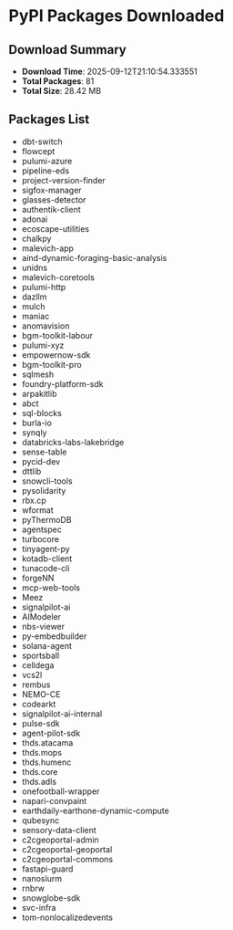 # PyPI Packages Downloaded

## Download Summary
- **Download Time**: 2025-09-12T21:10:54.333551
- **Total Packages**: 81
- **Total Size**: 28.42 MB

## Packages List
- dbt-switch
- flowcept
- pulumi-azure
- pipeline-eds
- project-version-finder
- sigfox-manager
- glasses-detector
- authentik-client
- adonai
- ecoscape-utilities
- chalkpy
- malevich-app
- aind-dynamic-foraging-basic-analysis
- unidns
- malevich-coretools
- pulumi-http
- dazllm
- mulch
- maniac
- anomavision
- bgm-toolkit-labour
- pulumi-xyz
- empowernow-sdk
- bgm-toolkit-pro
- sqlmesh
- foundry-platform-sdk
- arpakitlib
- abct
- sql-blocks
- burla-io
- synqly
- databricks-labs-lakebridge
- sense-table
- pycid-dev
- dttlib
- snowcli-tools
- pysolidarity
- rbx.cp
- wformat
- pyThermoDB
- agentspec
- turbocore
- tinyagent-py
- kotadb-client
- tunacode-cli
- forgeNN
- mcp-web-tools
- Meez
- signalpilot-ai
- AIModeler
- nbs-viewer
- py-embedbuilder
- solana-agent
- sportsball
- celldega
- vcs2l
- rembus
- NEMO-CE
- codearkt
- signalpilot-ai-internal
- pulse-sdk
- agent-pilot-sdk
- thds.atacama
- thds.mops
- thds.humenc
- thds.core
- thds.adls
- onefootball-wrapper
- napari-convpaint
- earthdaily-earthone-dynamic-compute
- qubesync
- sensory-data-client
- c2cgeoportal-admin
- c2cgeoportal-geoportal
- c2cgeoportal-commons
- fastapi-guard
- nanoslurm
- rnbrw
- snowglobe-sdk
- svc-infra
- tom-nonlocalizedevents
